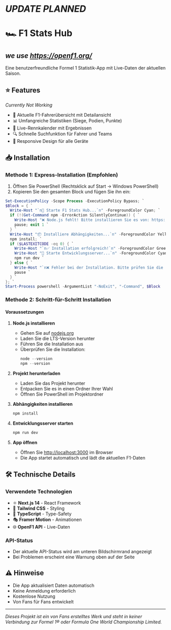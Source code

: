 # *UPDATE PLANNED*


# 🏎️ F1 Stats Hub
## *we use https://openf1.org/*
Eine benutzerfreundliche Formel 1 Statistik-App mit Live-Daten der aktuellen Saison.

## ⭐ Features
*Currently Not Working*
- 👥 Aktuelle F1-Fahrerübersicht mit Detailansicht
- 📊 Umfangreiche Statistiken (Siege, Podien, Punkte)
- 🏁 Live-Rennkalender mit Ergebnissen
- 🔍 Schnelle Suchfunktion für Fahrer und Teams
- 📱 Responsive Design für alle Geräte

## 📥 Installation

### Methode 1: Express-Installation (Empfohlen)

1. Öffnen Sie PowerShell (Rechtsklick auf Start → Windows PowerShell)
2. Kopieren Sie den gesamten Block und fügen Sie ihn ein:

```powershell
Set-ExecutionPolicy -Scope Process -ExecutionPolicy Bypass; `
$Block = { `
  Write-Host "`n🏁 Starte F1 Stats Hub...`n" -ForegroundColor Cyan; `
  if (!(Get-Command npm -ErrorAction SilentlyContinue)) { `
    Write-Host "❌ Node.js fehlt! Bitte installieren Sie es von: https://nodejs.org/`n" -ForegroundColor Red; `
    pause; exit 1 `
  } `
  Write-Host "📦 Installiere Abhängigkeiten...`n" -ForegroundColor Yellow; `
  npm install; `
  if ($LASTEXITCODE -eq 0) { `
    Write-Host "`n✅ Installation erfolgreich!`n" -ForegroundColor Green; `
    Write-Host "🚀 Starte Entwicklungsserver...`n" -ForegroundColor Cyan; `
    npm run dev `
  } else { `
    Write-Host "`n❌ Fehler bei der Installation. Bitte prüfen Sie die Fehlermeldungen.`n" -ForegroundColor Red; `
    pause `
  } `
}; `
Start-Process powershell -ArgumentList "-NoExit", "-Command", $Block
```

### Methode 2: Schritt-für-Schritt Installation

#### Voraussetzungen
1. **Node.js installieren**
   - Gehen Sie auf [nodejs.org](https://nodejs.org/)
   - Laden Sie die LTS-Version herunter
   - Führen Sie die Installation aus
   - Überprüfen Sie die Installation:
     ```powershell
     node --version
     npm --version
     ```

2. **Projekt herunterladen**
   - Laden Sie das Projekt herunter
   - Entpacken Sie es in einen Ordner Ihrer Wahl
   - Öffnen Sie PowerShell im Projektordner

3. **Abhängigkeiten installieren**
   ```powershell
   npm install
   ```

4. **Entwicklungsserver starten**
   ```powershell
   npm run dev
   ```

5. **App öffnen**
   - Öffnen Sie [http://localhost:3000](http://localhost:3000) im Browser
   - Die App startet automatisch und lädt die aktuellen F1-Daten

## 🛠️ Technische Details

### Verwendete Technologien
- ⚛️ **Next.js 14** - React Framework
- 🎨 **Tailwind CSS** - Styling
- 📝 **TypeScript** - Type-Safety
- 🎭 **Framer Motion** - Animationen
- 🌐 **OpenF1 API** - Live-Daten

### API-Status
- Der aktuelle API-Status wird am unteren Bildschirmrand angezeigt
- Bei Problemen erscheint eine Warnung oben auf der Seite

## ⚠️ Hinweise

- Die App aktualisiert Daten automatisch
- Keine Anmeldung erforderlich
- Kostenlose Nutzung
- Von Fans für Fans entwickelt

---
*Dieses Projekt ist ein von Fans erstelltes Werk und steht in keiner Verbindung zur Formel 1® oder Formula One World Championship Limited.*
